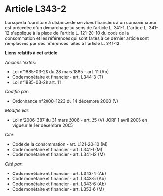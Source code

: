 # Article L343-2

Lorsque la fourniture à distance de services financiers à un consommateur est précédée d'un démarchage au sens de l'article
L. 341-1. L'article L. 341-12 s'applique à la place de l'article L. 121-20-10 du code de la consommation et les références
qui sont faites à ce dernier article sont remplacées par des références faites à l'article L. 341-12.

**Liens relatifs à cet article**

_Anciens textes_:

  - Loi n°1885-03-28 du 28 mars 1885 - art. 11 (Ab)
  - Code monétaire et financier - art. L344-3 (T)
  - Loi n°1885-03-28 art. 11

_Codifié par_:

  - Ordonnance n°2000-1223 du 14 décembre 2000 (V)

_Modifié par_:

  - Loi n°2006-387 du 31 mars 2006 - art. 25 (V) JORF 1 avril 2006 en vigueur le 1er décembre 2005

_Cite_:

  - Code de la consommation - art. L121-20-10 (M)
  - Code monétaire et financier - art. L341-1 (M)
  - Code monétaire et financier - art. L341-12 (M)

_Cité par_:

  - Code monétaire et financier - art. L343-4 (Ab)
  - Code monétaire et financier - art. L343-5 (Ab)
  - Code monétaire et financier - art. L343-6 (Ab)
  - Code monétaire et financier - art. L353-6 (M)
